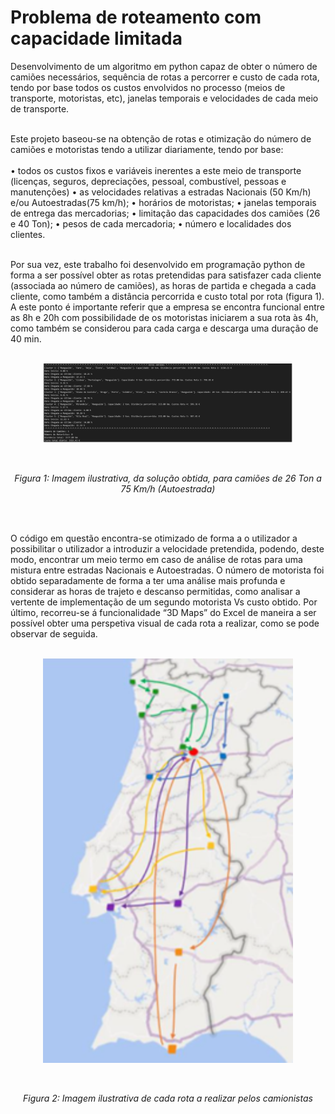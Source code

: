 # Problema de roteamento com capacidade limitada 
Desenvolvimento de um algoritmo em python capaz de obter o número de camiões necessários, sequência de rotas a percorrer e custo de cada rota, tendo por base todos os custos envolvidos no processo (meios de transporte, motoristas, etc), janelas temporais e velocidades de cada meio de transporte.<br /><br />

Este projeto baseou-se na obtenção de rotas e otimização do número de camiões e motoristas tendo a utilizar diariamente, tendo por base:<br /><br />
•	todos os custos fixos e variáveis inerentes a este meio de transporte (licenças, seguros, depreciações, pessoal, combustível, pessoas e manutenções)
•	as velocidades relativas a estradas Nacionais (50 Km/h) e/ou Autoestradas(75 km/h); 
•	horários de motoristas; 
•	janelas temporais de entrega das mercadorias;
•	limitação das capacidades dos camiões (26 e 40 Ton);
•	pesos de cada mercadoria;
•	número e localidades dos clientes.<br /><br />

Por sua vez, este trabalho foi desenvolvido em programação python de forma a ser possível obter as rotas pretendidas para satisfazer cada cliente (associada ao número de camiões), as horas de partida e chegada a cada cliente, como também a distância percorrida e custo total por rota (figura 1).
A este ponto é importante referir que a empresa se encontra funcional entre as 8h e 20h com possibilidade de os motoristas iniciarem a sua rota às 4h, como também se considerou para cada carga e descarga uma duração de 40 min.<br /><br />


<p align="center">
  <img src="https://github.com/nunogabriel11/gerador_rotas_cap_limitada/blob/main/imgs/result_code.PNG?raw=true" width="400" />
</p><br />


<p align="center">
<i>Figura 1: Imagem ilustrativa, da solução obtida, para camiões de 26 Ton a 75 Km/h (Autoestrada)</i>
</p><br /><br />


O código em questão encontra-se otimizado de forma a o utilizador a possibilitar o utilizador a introduzir a velocidade pretendida, podendo, deste modo, encontrar um meio termo em caso de análise de rotas para uma mistura entre estradas Nacionais e Autoestradas.
O número de motorista foi obtido separadamente de forma a ter uma análise mais profunda e considerar as horas de trajeto e descanso permitidas, como analisar a vertente de implementação de um segundo motorista Vs custo obtido.
Por último, recorreu-se á funcionalidade “3D Maps” do Excel de maneira a ser possível obter uma perspetiva visual de cada rota a realizar, como se pode observar de seguida.<br /><br />






<p align="center">
  <img src="https://github.com/nunogabriel11/gerador_rotas_cap_limitada/blob/main/imgs/map.png?raw=true" width="400" />
</p><br />


<p align="center">
<i>Figura 2: Imagem ilustrativa de cada rota a realizar pelos camionistas</i>
</p><br />
